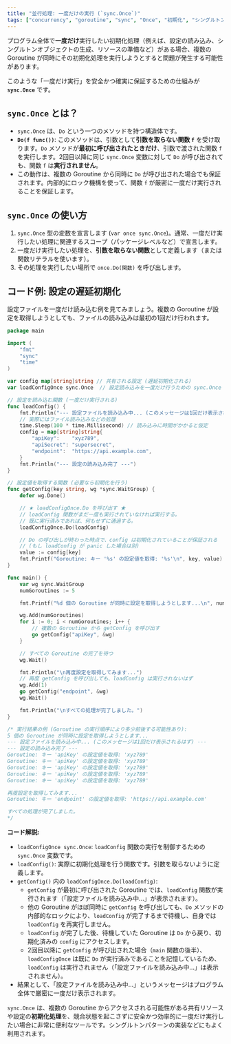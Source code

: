 ```yaml
---
title: "並行処理: 一度だけの実行 (`sync.Once`)"
tags: ["concurrency", "goroutine", "sync", "Once", "初期化", "シングルトン", "Do"]
---
```


プログラム全体で**一度だけ**実行したい初期化処理（例えば、設定の読み込み、シングルトンオブジェクトの生成、リソースの準備など）がある場合、複数の Goroutine が同時にその初期化処理を実行しようとすると問題が発生する可能性があります。

このような「一度だけ実行」を安全かつ確実に保証するための仕組みが **`sync.Once`** です。

## `sync.Once` とは？

*   `sync.Once` は、`Do` という一つのメソッドを持つ構造体です。
*   **`Do(f func())`**: このメソッドは、引数として**引数を取らない関数 `f`** を受け取ります。`Do` メソッドが**最初に呼び出されたときだけ**、引数で渡された関数 `f` を実行します。2回目以降に同じ `sync.Once` 変数に対して `Do` が呼び出されても、関数 `f` は**実行されません**。
*   この動作は、複数の Goroutine から同時に `Do` が呼び出された場合でも保証されます。内部的にロック機構を使って、関数 `f` が厳密に一度だけ実行されることを保証します。

## `sync.Once` の使い方

1.  `sync.Once` 型の変数を宣言します (`var once sync.Once`)。通常、一度だけ実行したい処理に関連するスコープ（パッケージレベルなど）で宣言します。
2.  一度だけ実行したい処理を、**引数を取らない関数**として定義します（または関数リテラルを使います）。
3.  その処理を実行したい場所で `once.Do(関数)` を呼び出します。

## コード例: 設定の遅延初期化

設定ファイルを一度だけ読み込む例を見てみましょう。複数の Goroutine が設定を取得しようとしても、ファイルの読み込みは最初の1回だけ行われます。

```go title="sync.Once による一度だけの初期化"
package main

import (
	"fmt"
	"sync"
	"time"
)

var config map[string]string // 共有される設定 (遅延初期化される)
var loadConfigOnce sync.Once  // 設定読み込みを一度だけ行うための sync.Once

// 設定を読み込む関数 (一度だけ実行される)
func loadConfig() {
	fmt.Println("--- 設定ファイルを読み込み中... (このメッセージは1回だけ表示されるはず) ---")
	// 実際にはファイル読み込みなどの処理
	time.Sleep(100 * time.Millisecond) // 読み込みに時間がかかると仮定
	config = map[string]string{
		"apiKey":    "xyz789",
		"apiSecret": "supersecret",
		"endpoint":  "https://api.example.com",
	}
	fmt.Println("--- 設定の読み込み完了 ---")
}

// 設定値を取得する関数 (必要なら初期化を行う)
func getConfig(key string, wg *sync.WaitGroup) {
	defer wg.Done()

	// ★ loadConfigOnce.Do を呼び出す ★
	// loadConfig 関数がまだ一度も実行されていなければ実行する。
	// 既に実行済みであれば、何もせずに通過する。
	loadConfigOnce.Do(loadConfig)

	// Do の呼び出しが終わった時点で、config は初期化されていることが保証される
	// (もし loadConfig が panic した場合は別)
	value := config[key]
	fmt.Printf("Goroutine: キー '%s' の設定値を取得: '%s'\n", key, value)
}

func main() {
	var wg sync.WaitGroup
	numGoroutines := 5

	fmt.Printf("%d 個の Goroutine が同時に設定を取得しようとします...\n", numGoroutines)

	wg.Add(numGoroutines)
	for i := 0; i < numGoroutines; i++ {
		// 複数の Goroutine から getConfig を呼び出す
		go getConfig("apiKey", &wg)
	}

	// すべての Goroutine の完了を待つ
	wg.Wait()

	fmt.Println("\n再度設定を取得してみます...")
	// 再度 getConfig を呼び出しても、loadConfig は実行されないはず
	wg.Add(1)
	go getConfig("endpoint", &wg)
	wg.Wait()

	fmt.Println("\nすべての処理が完了しました。")
}

/* 実行結果の例 (Goroutine の実行順序により多少前後する可能性あり):
5 個の Goroutine が同時に設定を取得しようとします...
--- 設定ファイルを読み込み中... (このメッセージは1回だけ表示されるはず) ---
--- 設定の読み込み完了 ---
Goroutine: キー 'apiKey' の設定値を取得: 'xyz789'
Goroutine: キー 'apiKey' の設定値を取得: 'xyz789'
Goroutine: キー 'apiKey' の設定値を取得: 'xyz789'
Goroutine: キー 'apiKey' の設定値を取得: 'xyz789'
Goroutine: キー 'apiKey' の設定値を取得: 'xyz789'

再度設定を取得してみます...
Goroutine: キー 'endpoint' の設定値を取得: 'https://api.example.com'

すべての処理が完了しました。
*/
```

**コード解説:**

*   `loadConfigOnce sync.Once`: `loadConfig` 関数の実行を制御するための `sync.Once` 変数です。
*   `loadConfig()`: 実際に初期化処理を行う関数です。引数を取らないように定義します。
*   `getConfig()` 内の `loadConfigOnce.Do(loadConfig)`:
    *   `getConfig` が最初に呼び出された Goroutine では、`loadConfig` 関数が実行されます（「設定ファイルを読み込み中...」が表示されます）。
    *   他の Goroutine がほぼ同時に `getConfig` を呼び出しても、`Do` メソッドの内部的なロックにより、`loadConfig` が完了するまで待機し、自身では `loadConfig` を再実行しません。
    *   `loadConfig` が完了した後、待機していた Goroutine は `Do` から戻り、初期化済みの `config` にアクセスします。
    *   2回目以降に `getConfig` が呼び出された場合（`main` 関数の後半）、`loadConfigOnce` は既に `Do` が実行済みであることを記憶しているため、`loadConfig` は実行されません（「設定ファイルを読み込み中...」は表示されません）。
*   結果として、「設定ファイルを読み込み中...」というメッセージはプログラム全体で厳密に一度だけ表示されます。

`sync.Once` は、複数の Goroutine からアクセスされる可能性がある共有リソースや設定の**初期化処理**を、競合状態を起こさずに安全かつ効率的に一度だけ実行したい場合に非常に便利なツールです。シングルトンパターンの実装などにもよく利用されます。